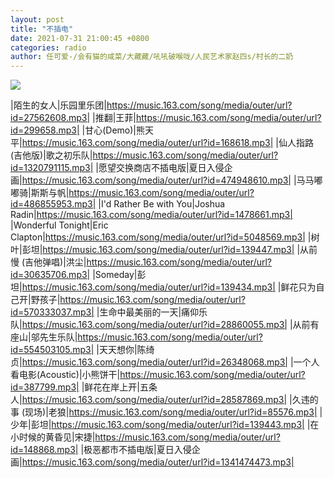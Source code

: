 ```yaml
---
layout: post
title: "不插电"
date: 2021-07-31 21:00:45 +0800
categories: radio
author: 任可爱-/会有猫的咸菜/大藏藏/吼吼破喉咙/人民艺术家赵四s/村长的二奶
---
```

![]({{site.baseurl}}/images/cover_20210731.jpg)

|陌生的女人|乐园里乐团|https://music.163.com/song/media/outer/url?id=27562608.mp3|
|推翻|王菲|https://music.163.com/song/media/outer/url?id=299658.mp3|
|甘心(Demo)|熊天平|https://music.163.com/song/media/outer/url?id=168618.mp3|
|仙人指路(吉他版)|歌之初乐队|https://music.163.com/song/media/outer/url?id=1320791115.mp3|
|愿望交换商店不插电版|夏日入侵企画|https://music.163.com/song/media/outer/url?id=474948610.mp3|
|马马嘟嘟骑|斯斯与帆|https://music.163.com/song/media/outer/url?id=486855953.mp3|
|I'd Rather Be with You|Joshua Radin|https://music.163.com/song/media/outer/url?id=1478661.mp3|
|Wonderful Tonight|Eric Clapton|https://music.163.com/song/media/outer/url?id=5048569.mp3|
|树叶|彭坦|https://music.163.com/song/media/outer/url?id=139447.mp3|
|从前慢 (吉他弹唱)|洪尘|https://music.163.com/song/media/outer/url?id=30635706.mp3|
|Someday|彭坦|https://music.163.com/song/media/outer/url?id=139434.mp3|
|鲜花只为自己开|野孩子|https://music.163.com/song/media/outer/url?id=570333037.mp3|
|生命中最美丽的一天|痛仰乐队|https://music.163.com/song/media/outer/url?id=28860055.mp3|
|从前有座山|邬先生乐队|https://music.163.com/song/media/outer/url?id=554503105.mp3|
|天天想你|陈绮贞|https://music.163.com/song/media/outer/url?id=26348068.mp3|
|一个人看电影(Acoustic)|小熊饼干|https://music.163.com/song/media/outer/url?id=387799.mp3|
|鲜花在岸上开|五条人|https://music.163.com/song/media/outer/url?id=28587869.mp3|
|久违的事 (现场)|老狼|https://music.163.com/song/media/outer/url?id=85576.mp3|
|少年|彭坦|https://music.163.com/song/media/outer/url?id=139443.mp3|
|在小时候的黄昏见|宋捷|https://music.163.com/song/media/outer/url?id=148868.mp3|
|极恶都市不插电版|夏日入侵企画|https://music.163.com/song/media/outer/url?id=1341474473.mp3|
